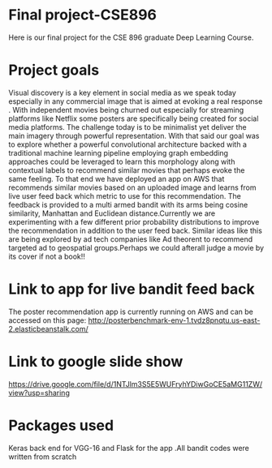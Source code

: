 # Final project-CSE896
Here is our final project for the CSE 896 graduate Deep Learning Course.
# Project goals
Visual discovery is a key element in social media as we speak today especially in any commercial image that is aimed at evoking a real response . With independent movies being churned out especially for streaming platforms like Netflix some posters are specifically being created for social media platforms. The challenge today is to be minimalist yet deliver the main imagery through powerful representation. With that said our goal was to explore whether a powerful convolutional architecture backed with a traditional machine learning pipeline employing graph embedding approaches could be leveraged to learn this morphology along with contextual labels to recommend similar movies that perhaps evoke the same feeling. To that end we have deployed an app on AWS that recommends similar movies based on an uploaded image and learns from live user feed back which metric to use for this recommendation. The feedback is provided to a multi armed bandit with its arms being cosine similarity, Manhattan and Euclidean distance.Currently we are experimenting with a few different prior probability distributions to improve the recommendation in addition to the user feed back. Similar ideas like this are being explored by ad tech companies like Ad theorent to recommend targeted ad to geospatial groups.Perhaps we could afterall judge a movie by its cover if not a book!!
# Link to app for live bandit feed back
The poster recommendation app is currently running on AWS and can be accessed on this page:
http://posterbenchmark-env-1.tvdz8pnqtu.us-east-2.elasticbeanstalk.com/
# Link to google slide show
https://drive.google.com/file/d/1NTJlm3S5E5WUFryhYDiwGoCE5aMG11ZW/view?usp=sharing
# Packages used
Keras back end for VGG-16 and Flask for the app .All bandit codes were written from scratch
